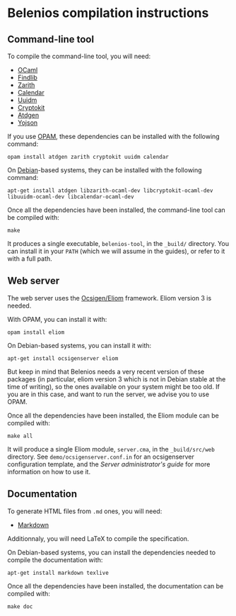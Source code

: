 Belenios compilation instructions
=================================

Command-line tool
-----------------

To compile the command-line tool, you will need:

 * [OCaml](http://caml.inria.fr/)
 * [Findlib](http://projects.camlcity.org/projects/findlib.html)
 * [Zarith](https://forge.ocamlcore.org/projects/zarith/)
 * [Calendar](http://calendar.forge.ocamlcore.org/)
 * [Uuidm](http://erratique.ch/software/uuidm)
 * [Cryptokit](https://forge.ocamlcore.org/projects/cryptokit/)
 * [Atdgen](http://mjambon.com/atdgen)
 * [Yojson](http://mjambon.com/yojson.html)

If you use [OPAM](http://opam.ocamlpro.com/), these dependencies can
be installed with the following command:

    opam install atdgen zarith cryptokit uuidm calendar

On [Debian](http://www.debian.org)-based systems, they can be
installed with the following command:

    apt-get install atdgen libzarith-ocaml-dev libcryptokit-ocaml-dev libuuidm-ocaml-dev libcalendar-ocaml-dev

Once all the dependencies have been installed, the command-line tool
can be compiled with:

    make

It produces a single executable, `belenios-tool`, in the `_build/`
directory. You can install it in your `PATH` (which we will assume in
the guides), or refer to it with a full path.

Web server
----------

The web server uses the [Ocsigen/Eliom](http://ocsigen.org)
framework. Eliom version 3 is needed.

With OPAM, you can install it with:

    opam install eliom

On Debian-based systems, you can install it with:

    apt-get install ocsigenserver eliom

But keep in mind that Belenios needs a very recent version of these
packages (in particular, eliom version 3 which is not in Debian stable
at the time of writing), so the ones available on your system might be
too old. If you are in this case, and want to run the server, we
advise you to use OPAM.

Once all the dependencies have been installed, the Eliom module can be
compiled with:

    make all

It will produce a single Eliom module, `server.cma`, in the
`_build/src/web` directory. See `demo/ocsigenserver.conf.in` for an
ocsigenserver configuration template, and the _Server administrator's
guide_ for more information on how to use it.

Documentation
-------------

To generate HTML files from `.md` ones, you will need:

 * [Markdown](http://daringfireball.net/projects/markdown/)

Additionnaly, you will need LaTeX to compile the specification.

On Debian-based systems, you can install the dependencies needed to
compile the documentation with:

    apt-get install markdown texlive

Once all the dependencies have been installed, the documentation can
be compiled with:

    make doc
